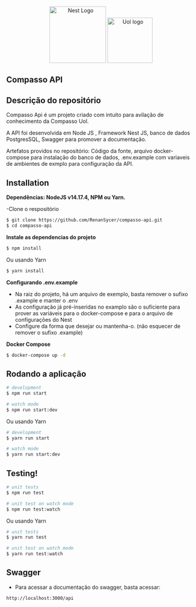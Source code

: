 <p align="center">
  <br>
  <a href="http://nestjs.com/" target="blank"><img src="https://nestjs.com/img/logo_text.svg" width="150" alt="Nest Logo" /></a>
  <a href="http://nestjs.com/" target="blank"><img src="https://logodownload.org/wp-content/uploads/2018/09/uol-logo-4-1.png" width="120" marin_left="10px" alt="Uol logo" /></a>
 
</p>


## Compasso API


[circleci-image]: https://img.shields.io/circleci/build/github/nestjs/nest/master?token=abc123def456
[circleci-url]: https://circleci.com/gh/nestjs/nest

  
## Descrição do repositório

Compasso Api é um projeto criado com intuito para avilação de conhecimento da Compasso Uol.

A API foi desenvolvida em Node JS , Framework Nest JS, banco de dados PostgresSQL, Swagger para promover a documentação.

Artefatos providos no repositório: Código da fonte, arquivo docker-compose para instalação do banco de dados, .env.example com variaveis de ambientes de exmplo para configuração da API.

## Installation

**Dependências: NodeJS v14.17.4, NPM ou Yarn.**

-Clone o respositório


```bash
$ git clone https://github.com/RenanSycer/compasso-api.git
$ cd compasso-api
```

**Instale as dependencias do projeto**


```bash
$ npm install
```
Ou usando Yarn

```bash
$ yarn install
```

**Configurando .env.example**

- Na raiz do projeto, há um arquivo de exemplo, basta remover o sufixo .example e manter o .env
- As configuração já pré-inseridas no examplo são o suficiente para prover as variáveis para o docker-compose e para o arquivo de configurações do Nest
- Configure da forma que desejar ou mantenha-o. (não esquecer de remover o sufixo .example)


**Docker Compose**

```bash
$ docker-compose up -d
```

## Rodando a aplicação

```bash
# development
$ npm run start

# watch mode
$ npm run start:dev
```

Ou usando Yarn

```bash
# development
$ yarn run start

# watch mode
$ yarn run start:dev
```

## Testing!

```bash
# unit tests
$ npm run test

# unit test on watch mode
$ npm run test:watch
```
Ou usando Yarn


```bash
# unit tests
$ yarn run test

# unit test on watch mode
$ yarn run test:watch
```

## Swagger

- Para acessar a documentação do swagger, basta acessar:

```
http://localhost:3000/api
```

